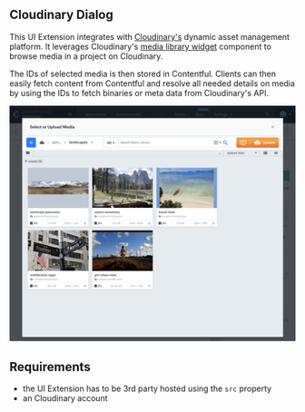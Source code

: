 ## Cloudinary Dialog

This UI Extension integrates with [Cloudinary's](https://cloudinary.com/) dynamic asset management platform. It leverages Cloudinary's [media library widget](https://cloudinary.com/documentation/media_library_widget) component to browse media in a project on Cloudinary.

The IDs of selected media is then stored in Contentful. Clients can then easily fetch content from Contentful and resolve all needed details on media by using the IDs to fetch binaries or meta data from Cloudinary's API.

![Cloudinary Extension in action](screenshot.png)

## Requirements

- the UI Extension has to be 3rd party hosted using the `src` property
- an Cloudinary account
